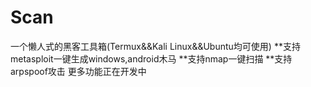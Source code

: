 # Scan
一个懒人式的黑客工具箱(Termux&&Kali Linux&&Ubuntu均可使用)
**支持metasploit一键生成windows,android木马
**支持nmap一键扫描
**支持arpspoof攻击
更多功能正在开发中
